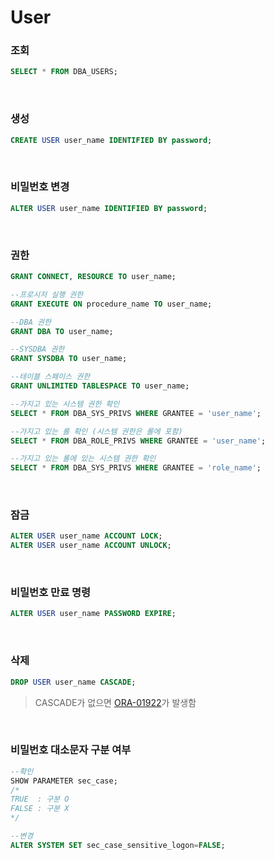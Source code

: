 User
===

### 조회
```sql
SELECT * FROM DBA_USERS;
```

<br>

### 생성
```sql
CREATE USER user_name IDENTIFIED BY password;
```

<br>

### 비밀번호 변경
```sql
ALTER USER user_name IDENTIFIED BY password;
```

<br>

### 권한
```sql
GRANT CONNECT, RESOURCE TO user_name;

--프로시저 실행 권한
GRANT EXECUTE ON procedure_name TO user_name;

--DBA 권한
GRANT DBA TO user_name;

--SYSDBA 권한
GRANT SYSDBA TO user_name;

--테이블 스페이스 권한
GRANT UNLIMITED TABLESPACE TO user_name;

--가지고 있는 시스템 권한 확인
SELECT * FROM DBA_SYS_PRIVS WHERE GRANTEE = 'user_name';

--가지고 있는 롤 확인 (시스템 권한은 롤에 포함)
SELECT * FROM DBA_ROLE_PRIVS WHERE GRANTEE = 'user_name';

--가지고 있는 롤에 있는 시스템 권한 확인
SELECT * FROM DBA_SYS_PRIVS WHERE GRANTEE = 'role_name';
```

<br>

### 잠금
```sql
ALTER USER user_name ACCOUNT LOCK;
ALTER USER user_name ACCOUNT UNLOCK;
```

<br>

### 비밀번호 만료 명령
```sql
ALTER USER user_name PASSWORD EXPIRE;
```

<br>

### 삭제
```sql
DROP USER user_name CASCADE;
```
>CASCADE가 없으면 [ORA-01922](../error/01922.md)가 발생함

<br>

### 비밀번호 대소문자 구분 여부
```sql
--확인
SHOW PARAMETER sec_case;
/*
TRUE  : 구분 O
FALSE : 구분 X
*/

--변경
ALTER SYSTEM SET sec_case_sensitive_logon=FALSE;
```

<br>

